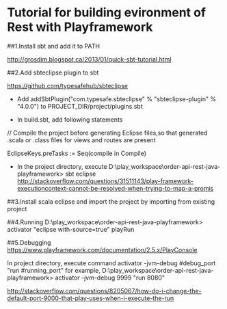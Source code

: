 # Tutorial for building evironment of Rest with Playframework

##1.Install sbt and add it to PATH

http://grosdim.blogspot.ca/2013/01/quick-sbt-tutorial.html

##2.Add sbteclipse plugin to sbt

https://github.com/typesafehub/sbteclipse

  * Add addSbtPlugin("com.typesafe.sbteclipse" % "sbteclipse-plugin" % "4.0.0") to
PROJECT_DIR/project/plugins.sbt
 
  * In build.sbt, add following statements
  
  // Compile the project before generating Eclipse files,so that generated .scala or .class files for views and routes are present

  EclipseKeys.preTasks := Seq(compile in Compile) 

  * In the project directory, execute
  D:\play_workspace\order-api-rest-java-playframework> sbt eclipse
 http://stackoverflow.com/questions/31511143/play-framework-executioncontext-cannot-be-resolved-when-trying-to-map-a-promis

##3.Install scala eclipse and import the project by importing from existing project

##4.Running
D:\play_workspace\order-api-rest-java-playframework> activator "eclipse with-source=true"
playRun

##5.Debugging
https://www.playframework.com/documentation/2.5.x/PlayConsole

In project directory, execute command
activator -jvm-debug #debug_port "run #running_port"
for example,
D:\play_workspace\order-api-rest-java-playframework> activator -jvm-debug 9999 "run 8080"

http://stackoverflow.com/questions/8205067/how-do-i-change-the-default-port-9000-that-play-uses-when-i-execute-the-run
